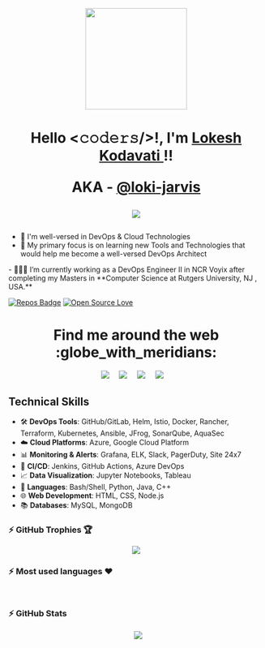 <p align="center">
<img src="https://github.com/loki-jarvis/loki-jarvis/blob/main/images/Developer.gif" width="200px">
</p>
  
<h1 align="center">Hello <𝚌𝚘𝚍𝚎𝚛𝚜/>!, I'm <a href="https://www.linkedin.com/in/lokesh-kodavati/"> Lokesh Kodavati </a>!!

AKA - <a href="https://github.com/loki-jarvis"> @loki-jarvis</a>

<p align="center"><img src="https://readme-typing-svg.herokuapp.com/?size=30&duration=5001&color=2d7e5e&vCenter=true&center=true&width=460&lines=DevOps+Engineer;Graduate+Student" </p> 
<!--   <img src="https://github.com/DeeveshChowdary/DeeveshChowdary/blob/main/images/Developer.gif" width="65px" height = "60px"> -->
</h1>
  
- 🌱 I'm well-versed in DevOps & Cloud Technologies
- 🎯 My primary focus is on learning new Tools and Technologies that would help me become a well-versed DevOps Architect
<!-- get into <img align="center" src="https://github.com/DeeveshChowdary/DeeveshChowdary/blob/main/images/FAANG-3.gif" position="absolute" height="60px" style="vertical-align:middle; inline-block;"/> -->
</h1>
- 🧑🏻‍🎓 I’m currently working as a DevOps Engineer II in NCR Voyix after completing my Masters in **Computer Science at Rutgers University, NJ , USA.**

[![Repos Badge](https://badges.pufler.dev/repos/loki-jarvis)](https://github.com/loki-jarvis?tab=repositories) 
[![Open Source Love](https://badges.frapsoft.com/os/v1/open-source.svg?v=103)](https://github.com/loki-jarvis)

<h1 align="center"> Find me around the web :globe_with_meridians:</h1>
<p align="center">
  <a href="https://www.linkedin.com/in/lokesh-kodavati/"><img src="https://img.shields.io/badge/linkedin-%230077B5.svg?&style=for-the-badge&logo=linkedin&logoColor=white" /></a>&nbsp;&nbsp;&nbsp;&nbsp;
  <a href="mailto:lokesh.kodavati@rutgers.edu"><img src="https://img.shields.io/badge/gmail-%23D14836.svg?&style=for-the-badge&logo=gmail&logoColor=white" /></a>&nbsp;&nbsp;&nbsp;&nbsp;
  <a href="https://www.instagram.com/loki_jarvis/"><img src="https://img.shields.io/badge/Instagram-E4405F?style=for-the-badge&logo=instagram&logoColor=white" /></a>&nbsp;&nbsp;&nbsp;&nbsp;
  <a href="https://wa.me/19085493503"><img src="https://img.shields.io/badge/WhatsApp-%9999100E.svg?&style=for-the-badge&logo=whatsapp&logoColor=white" /></a>&nbsp;&nbsp;&nbsp;&nbsp;
</p>

## Technical Skills
- 🛠️ **DevOps Tools**: GitHub/GitLab, Helm, Istio, Docker, Rancher, Terraform, Kubernetes, Ansible, JFrog, SonarQube, AquaSec
- ☁️ **Cloud Platforms**: Azure, Google Cloud Platform
- 📊 **Monitoring & Alerts**: Grafana, ELK, Slack, PagerDuty, Site 24x7
- 🔧 **CI/CD**: Jenkins, GitHub Actions, Azure DevOps
- 📈 **Data Visualization**: Jupyter Notebooks, Tableau
- 📝 **Languages**: Bash/Shell, Python, Java, C++
- 🌐 **Web Development**: HTML, CSS, Node.js
- 📚 **Databases**: MySQL, MongoDB

### :zap: GitHub Trophies 🏆

<p align="center">
  <a href="https://github.com/ryo-ma/github-profile-trophy" target="_blank">
    <img src="https://github-profile-trophy.vercel.app/?username=loki-jarvis&column=8&margin-w=15&margin-h=15&no-bg=true&no-frame=true&theme=juicyfresh"/>
  </a>
</p> 

### :zap: Most used languages ❤️

<p align="center">&nbsp;
    <img src= "https://github-profile-summary-cards.vercel.app/api/cards/repos-per-language?username=loki-jarvis&theme=dracula" alt=""><br>
</p>

### :zap: GitHub Stats

<p align="center">&nbsp;
<img align="center" src="https://github-profile-summary-cards.vercel.app/api/cards/profile-details?username=loki-jarvis&theme=dracula" />
</p>
